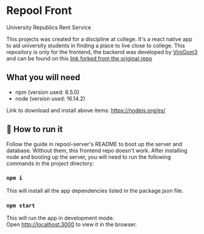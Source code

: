 # Repool Front
University Republics Rent Service

This projects was created for a discipline at college. It's a react native app to aid university students in finding a place to live close to college.
This repository is only for the frontend, the backend was developed by [ViniGom3](https://github.com/ViniGom3) and can be found on this [link forked from the original repo](https://github.com/nicolastmaia/repool-server)

## What you will need

- npm (version used: 8.5.0)
- node (version used: 16.14.2)

Link to download and install above items: https://nodejs.org/es/

## 🚀 How to run it
Follow the guide in repool-server's README to boot up the server and database. Without them, this frontend repo doesn't work.
After installing node and booting up the server, you will need to run the following commands in the project directory:

### `npm i`
This will install all the app dependencies listed in the package.json file.

### `npm start`

This will run the app in development mode.\
Open [http://localhost:3000](http://localhost:3000) to view it in the browser.
